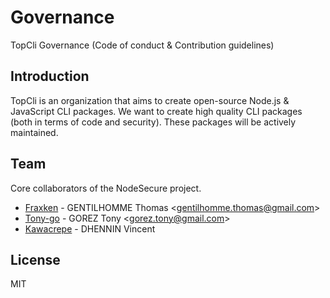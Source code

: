 # Governance
TopCli Governance (Code of conduct &amp; Contribution guidelines)

## Introduction
TopCli is an organization that aims to create open-source Node.js & JavaScript CLI packages. We want to create high quality CLI packages (both in terms of code and security). These packages will be actively maintained.

## Team

Core collaborators of the NodeSecure project.

- [Fraxken](https://github.com/fraxken) - GENTILHOMME Thomas &lt;gentilhomme.thomas@gmail.com&gt;
- [Tony-go](https://github.com/tony-go) - GOREZ Tony &lt;gorez.tony@gmail.com&gt;
- [Kawacrepe](https://github.com/Kawacrepe) - DHENNIN Vincent

## License
MIT